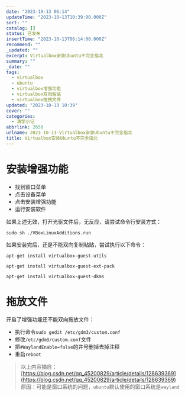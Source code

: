```yaml
---
date: "2023-10-13 06:14"
updateTime: "2023-10-13T10:39:00.000Z"
sort: ""
catalog: []
status: 已发布
insertTime: "2023-10-13T06:14:00.000Z"
recommend: ""
_updated: ""
excerpt: Virtualbox安装Ubuntu不完全指北
summary: ""
_date: ""
tags:
  - virtualbox
  - ubuntu
  - virtualbox增强功能
  - virtualbox双向粘贴
  - virtualbox拖拽文件
updated: "2023-10-13 10:39"
cover: ""
categories:
  - 清学小记
abbrlink: 2658
urlname: 2023-10-13-Virtualbox安装Ubuntu不完全指北
title: Virtualbox安装Ubuntu不完全指北
---
```


# 安装增强功能

- 找到窗口菜单
- 点击设备菜单
- 点击安装增强功能
- 运行安装软件

如果上述无效，打开光驱文件后，无反应，请尝试命令行安装方式：

`sudo sh ./VBoxLinuxAdditions.run`

如果安装完后，还是不能双向复制粘贴，尝试执行以下命令：

`apt-get install virtualbox-guest-utils`

`apt-get install virtualbox-guest-ext-pack`

`apt-get install virtualbox-guest-dkms`

# 拖放文件

开启了增强功能还不能双向拖放文件：

- 执行命令`sudo gedit /etc/gdm3/custom.conf`
- 修改`/etc/gdm3/custom.conf`文件
- 把`#WaylandEnable=false`的井号删掉去掉注释
- 重启`reboot`

> 以上内容摘自：[https://blog.csdn.net/qq_45200829/article/details/128639369](https://blog.csdn.net/qq_45200829/article/details/128639369)  
> 原因：可能是窗口系统的问题，`ubuntu`默认使用的窗口系统是`wayland`
